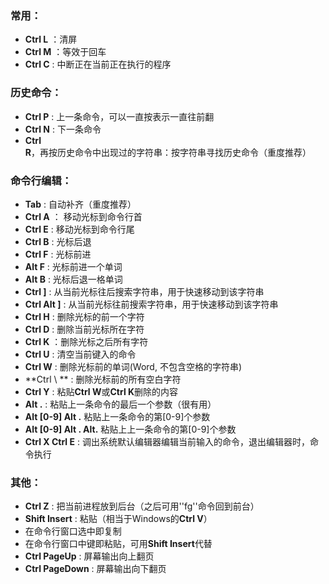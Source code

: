 ### 常用：

- **Ctrl L** ：清屏
- **Ctrl M** ：等效于回车
- **Ctrl C** : 中断正在当前正在执行的程序

### 历史命令：

- **Ctrl P** : 上一条命令，可以一直按表示一直往前翻
- **Ctrl N** : 下一条命令
- **Ctrl R**，再按历史命令中出现过的字符串：按字符串寻找历史命令（重度推荐）

### 命令行编辑：

- **Tab** : 自动补齐（重度推荐）
- **Ctrl A** ： 移动光标到命令行首
- **Ctrl E** : 移动光标到命令行尾
- **Ctrl B** : 光标后退
- **Ctrl F** : 光标前进
- **Alt F** : 光标前进一个单词
- **Alt B** : 光标后退一格单词
- **Ctrl ]** : 从当前光标往后搜索字符串，用于快速移动到该字符串
- **Ctrl Alt ]** : 从当前光标往前搜索字符串，用于快速移动到该字符串
- **Ctrl H** : 删除光标的前一个字符
- **Ctrl D** : 删除当前光标所在字符
- **Ctrl K** ：删除光标之后所有字符
- **Ctrl U** : 清空当前键入的命令
- **Ctrl W** : 删除光标前的单词(Word, 不包含空格的字符串)
- **Ctrl \ ** : 删除光标前的所有空白字符
- **Ctrl Y** : 粘贴**Ctrl W**或**Ctrl K**删除的内容
- **Alt .** : 粘贴上一条命令的最后一个参数（很有用）
- **Alt [0-9] Alt .** 粘贴上一条命令的第[0-9]个参数
- **Alt [0-9] Alt . Alt.** 粘贴上上一条命令的第[0-9]个参数
- **Ctrl X Ctrl E** : 调出系统默认编辑器编辑当前输入的命令，退出编辑器时，命令执行

### 其他：

- **Ctrl Z** : 把当前进程放到后台（之后可用''fg''命令回到前台）
- **Shift Insert** : 粘贴（相当于Windows的**Ctrl V**）
- 在命令行窗口选中即复制
- 在命令行窗口中键即粘贴，可用**Shift Insert**代替
- **Ctrl PageUp** : 屏幕输出向上翻页
- **Ctrl PageDown** : 屏幕输出向下翻页
